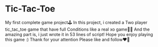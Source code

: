 # Tic-Tac-Toe
My first complete game project🕹
In this project, i created a 
Two player tic_tac_toe game that have full
Conditions like a real xo game👌🏻
And the amazing part is, i just wrote it in
53 lines of script!
Hope you enjoy playing this game :)
Thank for your attention
Please like and follow❤🥃
